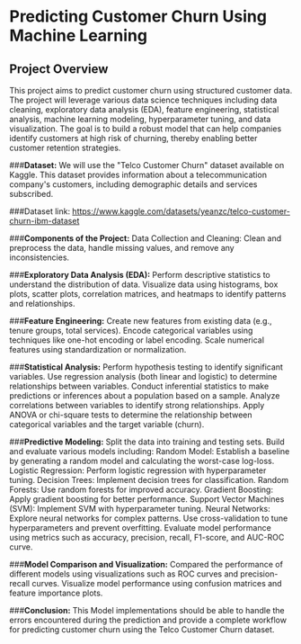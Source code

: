 # Predicting Customer Churn Using Machine Learning


## Project Overview 
This project aims to predict customer churn using structured customer data. The project will leverage various data science techniques including data cleaning, exploratory data analysis (EDA), feature engineering, statistical analysis, machine learning modeling, hyperparameter tuning, and data visualization. The goal is to build a robust model that can help companies identify customers at high risk of churning, thereby enabling better customer retention strategies.


###**Dataset:**
We will use the "Telco Customer Churn" dataset available on Kaggle. This dataset provides information about a telecommunication company's customers, including demographic details and services subscribed.

###Dataset link: https://www.kaggle.com/datasets/yeanzc/telco-customer-churn-ibm-dataset

###**Components of the Project:**
Data Collection and Cleaning:
Clean and preprocess the data, handle missing values, and remove any inconsistencies.


###**Exploratory Data Analysis (EDA):**
Perform descriptive statistics to understand the distribution of data.
Visualize data using histograms, box plots, scatter plots, correlation matrices, and heatmaps to identify patterns and relationships.


###**Feature Engineering:**
Create new features from existing data (e.g., tenure groups, total services).
Encode categorical variables using techniques like one-hot encoding or label encoding.
Scale numerical features using standardization or normalization.


###**Statistical Analysis:**
Perform hypothesis testing to identify significant variables.
Use regression analysis (both linear and logistic) to determine relationships between variables.
Conduct inferential statistics to make predictions or inferences about a population based on a sample.
Analyze correlations between variables to identify strong relationships.
Apply ANOVA or chi-square tests to determine the relationship between categorical variables and the target variable (churn).


###**Predictive Modeling:**
Split the data into training and testing sets.
Build and evaluate various models including:
Random Model: Establish a baseline by generating a random model and calculating the worst-case log-loss.
Logistic Regression: Perform logistic regression with hyperparameter tuning.
Decision Trees: Implement decision trees for classification.
Random Forests: Use random forests for improved accuracy.
Gradient Boosting: Apply gradient boosting for better performance.
Support Vector Machines (SVM): Implement SVM with hyperparameter tuning.
Neural Networks: Explore neural networks for complex patterns.
Use cross-validation to tune hyperparameters and prevent overfitting.
Evaluate model performance using metrics such as accuracy, precision, recall, F1-score, and AUC-ROC curve.

###**Model Comparison and Visualization:**
Compared  the performance of different models using visualizations such as ROC curves and precision-recall curves.
Visualize model performance using confusion matrices and feature importance plots.


###**Conclusion:**
This Model implementations should be able to handle the errors encountered during the prediction and provide a complete workflow for predicting customer churn using the Telco Customer Churn dataset.
